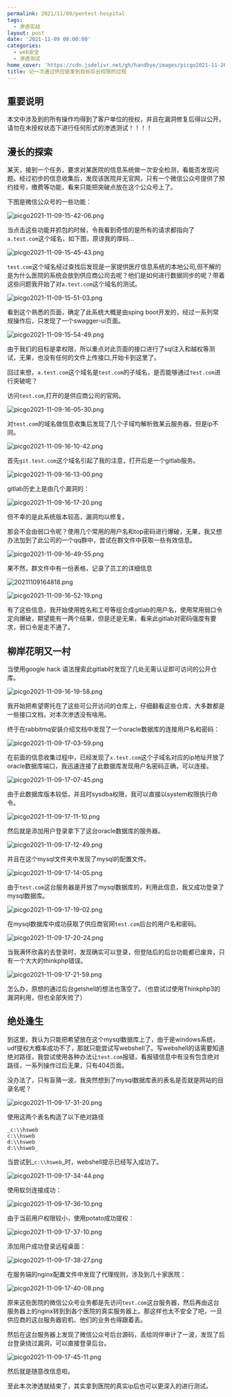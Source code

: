 ```yaml
---
permalink: 2021/11/09/pentest-hospital
tags:
  - 渗透实战
layout: post
date: '2021-11-09 08:00:00'
categories:
  - web安全
  - 渗透测试
home_cover: 'https://cdn.jsdelivr.net/gh/handbye/images/picgo2021-11-26-12-53-16.png'
title: 记一次通过供应链拿到目标后台权限的过程
---
```


## 重要说明


本文中涉及到的所有操作均得到了客户单位的授权，并且在漏洞修复后得以公开。请勿在未授权状态下进行任何形式的渗透测试！！！！


## 漫长的探索


某天，接到一个任务，要求对某医院的信息系统做一次安全检测，看能否发现问题。经过初步的信息收集后，发现该医院并无官网，只有一个微信公众号提供了预约挂号，缴费等功能，看来只能把突破点放在这个公众号上了。


下图是微信公众号的一些功能：


![picgo2021-11-09-15-42-06.png](../post_images/61cfa59be2a35ea134ed28671493443d.png)


当点击这些功能并抓包的时候，令我看到奇怪的是所有的请求都指向了`a.test.com`这个域名，如下图，原谅我的厚码...


![picgo2021-11-09-15-45-43.png](../post_images/5a156e6e824636ed62210a769887c186.png)


`test.com`这个域名经过查找后发现是一家提供医疗信息系统的本地公司,但不解的是为什么医院的系统会放到供应商公司去呢？他们是如何进行数据同步的呢？带着这些问题我开始了对`a.test.com`这个域名的测试。


![picgo2021-11-09-15-51-03.png](../post_images/2d971da3c866994c8c6496042312101e.png)


看到这个熟悉的页面，确定了此系统大概是由sping boot开发的，经过一系列常规操作后，只发现了一个swagger-ui页面。


![picgo2021-11-09-15-54-49.png](../post_images/45e88dc41e1662152ddcfd7856fd2796.png)


由于我们的目标是拿权限，所以重点对此页面的接口进行了sql注入和越权等测试，无果，也没有任何的文件上传接口,开始卡到这里了。


回过来想，`a.test.com`这个域名是`test.com`的子域名，是否能够通过`test.com`进行突破呢？


访问`test.com`,打开的是供应商公司的官网。


![picgo2021-11-09-16-05-30.png](../post_images/70852328cad8e1f7f6139efa3b8c7b09.png)


对`test.com`的域名做信息收集后发现了几个子域均解析致某云服务器，但是ip不同。


![picgo2021-11-09-16-10-42.png](../post_images/b37c8ed3a53d76b6c8f706377b30e866.png)


首先`git.test.com`这个域名引起了我的注意，打开后是一个gitlab服务。


![picgo2021-11-09-16-13-00.png](../post_images/48b6cdbea8258486220c26476e55b790.png)


gitlab历史上是由几个漏洞的：


![picgo2021-11-09-16-17-20.png](../post_images/dbd76068250a58ea1f6a97a62a76603f.png)


但不幸的是此系统版本较高，漏洞均以修复。


那会不会由弱口令呢？使用几个常用的用户名和top密码进行爆破，无果，我又想办法加到了此公司的一个qq群中，尝试在群文件中获取一些有效信息。


![picgo2021-11-09-16-49-55.png](../post_images/4e870901358a2048d4438cbab417ab7e.png)


果不然，群文件中有一份表格，记录了员工的详细信息


![20211109164818.png](../post_images/0c3eea031114508cb42490f430671a75.png)


![picgo2021-11-09-16-52-19.png](../post_images/8a4ecb200a4c13c11dd7ef2d4372c954.png)


有了这些信息，我开始使用姓名和工号等组合成gitlab的用户名，使用常用弱口令定向爆破，期望能有一两个结果，但是还是无果，看来此gitlab对密码强度有要求，弱口令是走不通了。


## 柳岸花明又一村


当使用google hack 语法搜索此gitlab时发现了几处无需认证即可访问的公开仓库。


![picgo2021-11-09-16-19-58.png](../post_images/88537ecd8ee2b67f0a39ac664a521e03.png)


我开始把希望寄托在了这些可公开访问的仓库上，仔细翻看这些仓库，大多数都是一些接口文档，对本次渗透没有啥用。


终于在rabbitmq安装介绍文档中发现了一个oracle数据库的连接用户名和密码：


![picgo2021-11-09-17-03-59.png](../post_images/0c0cb7eb3e90745d6f6c704078f43d96.png)


在前面的信息收集过程中，已经发现了`x.test.com`这个子域名对应的ip地址开放了oracle数据库端口，我迅速连接了此数据库发现用户名密码正确，可以连接。


![picgo2021-11-09-17-07-45.png](../post_images/38d9d60c63de341aff484544fb4dd208.png)


由于此数据库版本较低，并且时sysdba权限，我可以直接以system权限执行命令。


![picgo2021-11-09-17-11-10.png](../post_images/b5c99a547a52f0c897d7ad703d0ba36c.png)


然后就是添加用户登录拿下了这台oracle数据库的服务器。


![picgo2021-11-09-17-12-49.png](../post_images/163ed61f95fa43b21d9d28483f754735.png)


并且在这个mysql文件夹中发现了mysql的配置文件。


![picgo2021-11-09-17-14-05.png](../post_images/c314ca2e5ecd5419c2d8dfaaa39f52d4.png)


由于`test.com`这台服务器是开放了mysql数据库的，利用此信息，我又成功登录了mysql数据库。


![picgo2021-11-09-17-19-02.png](../post_images/3d11d8ee19851c331934cc3bbb492e94.png)


在mysql数据库中成功获取了供应商官网`test.com`后台的用户名和密码。


![picgo2021-11-09-17-20-24.png](../post_images/a5141a3f29c3ec4e575c9c877e357b8c.png)


当我满怀欣喜的去登录时，发现确实可以登录，但登陆后的后台功能都已废弃，只有一个大大的thinkphp错误。


![picgo2021-11-09-17-21-59.png](../post_images/d7eae191e2cf2123d7000e755eb58763.png)


怎么办，原想的通过后台getshell的想法也落空了。（也尝试过使用Thinkphp3的漏洞利用，但也全部失败了）


## 绝处逢生


到这里，我认为只能把希望放在这个mysql数据库上了，由于是windows系统，udf提权大概率成功不了，那就只能尝试写webshell了。写webshell的话需要知道绝对路径，我尝试使用各种办法让`test.com`报错，看报错信息中有没有包含绝对路径，一系列操作过后无果，只有404页面。


没办法了，只有盲猜一波，我突然想到了mysql数据库表的表名是否就是网站的目录名呢？


![picgo2021-11-09-17-31-20.png](../post_images/5278e290e97e80067a73c20d9a382f2d.png)


使用这两个表名构造了以下绝对路径


```text
_c:\\hsweb
c:\\hsweb
d:\\hsweb
d:\\hsweb_

```


当尝试到_`c:\\hsweb`_时，webshell提示已经写入成功了。


![picgo2021-11-09-17-34-44.png](../post_images/7fc1c936eb41d4fcc59784d275522285.png)


使用蚁剑连接成功：


![picgo2021-11-09-17-36-10.png](../post_images/9b9d7319939dd1760da5832c6e2e404d.png)


由于当前用户权限较小，使用potato成功提权：


![picgo2021-11-09-17-37-10.png](../post_images/ff1ceabb2977aa0c191b9e5b7139fc2f.png)


添加用户成功登录远程桌面：


![picgo2021-11-09-17-38-27.png](../post_images/34b896e522e9c5466c01ab770100cce8.png)


在服务端的nginx配置文件中发现了代理规则，涉及到几十家医院：


![picgo2021-11-09-17-40-08.png](../post_images/00af5e60131bb18951e326c4b30267c6.png)


原来这些医院的微信公众号业务都是先访问`test.com`这台服务器，然后再由这台服务器上的nginx转到到各个医院的真实服务器上。那这样也太不安全了吧，一旦供应商的这台服务器宕机、他们的业务也得跟着丢。


然后在这台服务器上发现了微信公众号后台源码，丢给同伴审计了一波，发现了后台登录绕过漏洞，可以直接登录后台。


![picgo2021-11-09-17-45-11.png](../post_images/7052b8c9f040aeeb4ba8d2aaeb3790aa.png)


然后就是随意改信息啦。


至此本次渗透就结束了，其实拿到医院的真实ip后也可以更深入的进行测试。

